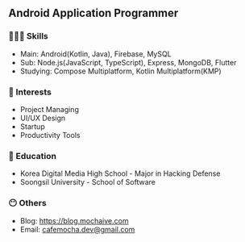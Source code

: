 ## Android Application Programmer

### 🧑🏻‍💻 Skills
- Main: Android(Kotlin, Java), Firebase, MySQL
- Sub: Node.js(JavaScript, TypeScript), Express, MongoDB, Flutter
- Studying: Compose Multiplatform, Kotlin Multiplatform(KMP)

### 🤩 Interests
- Project Managing
- UI/UX Design
- Startup
- Productivity Tools

### 🏫 Education
- Korea Digital Media High School - Major in Hacking Defense
- Soongsil University - School of Software

### 😶 Others
- Blog: https://blog.mochaive.com
- Email: cafemocha.dev@gmail.com
